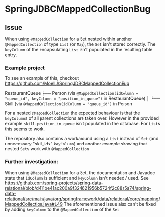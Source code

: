 # SpringJDBCMappedCollectionBug

## Issue

When using `@MappedCollection` for a Set nested within another `@MappedCollection` of type `List` (or `Map`), the `Set` isn't stored correctly. The `keyColumn` of the encapsulating `List` isn't populated in the resulting table entry.

### Example project
To see an example of this, checkout https://github.com/MoellJ/SpringJDBCMappedCollectionBug

RestaurantQueue
├── Person  (via `@MappedCollection(idColumn = "queue_id", keyColumn = "position_in_queue")` in RestaurantQueue)
│   └── Skill (via `@MappedCollection(idColumn = "queue_id")` in Person

For a nested `@MappedCollection` the expected behaviour is that the `keyColumn`s of all parent collections are taken over. However in the provided example `skill.position_in_queue` isn't populated in the database. For `List`s this seems to work.

The repository also contains a workaround using a `List` instead of `Set` (and unnecessary "skill_idx" `keyColumn`) and another example showing that nested `Set`s work with `@MappedCollection`



### Further investigation:

When using `@MappedCollection` for a Set, the documentation and Javadoc state that `idColumn` is sufficient and `keyColumn` isn't needed / used. See https://github.com/spring-projects/spring-data-relational/blob/d411be41ac200a9f324621956b5724f2c88a5a74/spring-data-relational/src/main/java/org/springframework/data/relational/core/mapping/MappedCollection.java#L49
The aforementioned issue also can't be fixed by adding `keyColumn` to the `@MappedCollection`  of the `Set` 


 